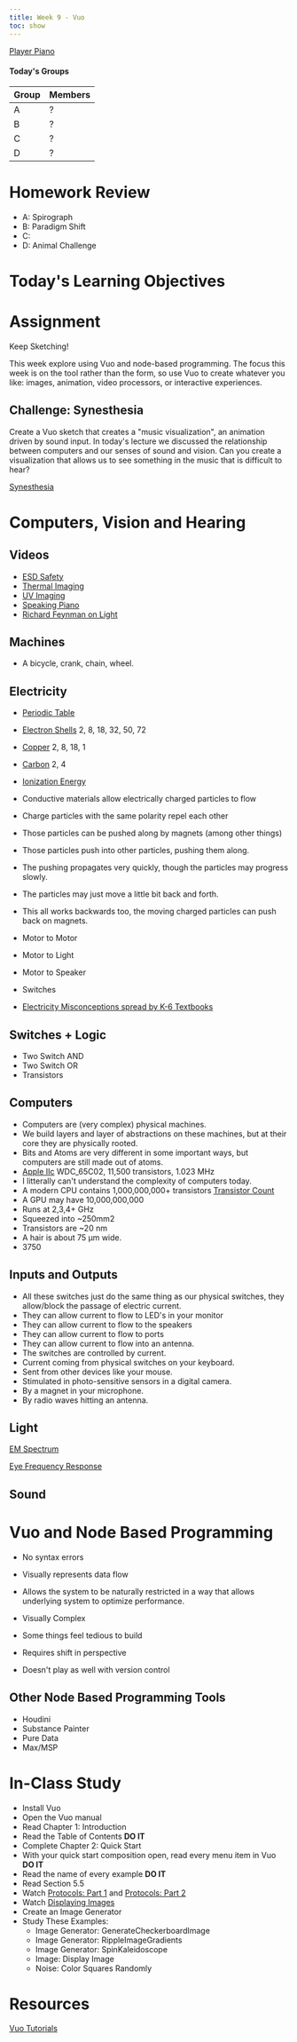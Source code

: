 ```yaml
---
title: Week 9 - Vuo
toc: show
---
```


[Player Piano](http://qiao.github.io/euphony/#15)


#### Today's Groups

Group 	| Members
---		| ---
A		| ?
B		| ?
C		| ?
D		| ?


# Homework Review
- A: Spirograph
- B: Paradigm Shift
- C:
- D: Animal Challenge

# Today's Learning Objectives


# Assignment

Keep Sketching!

This week explore using Vuo and node-based programming. The focus this week is on the tool rather than the form, so use Vuo to create whatever you like: images, animation, video processors, or interactive experiences.

## Challenge: Synesthesia
Create a Vuo sketch that creates a "music visualization", an animation driven by sound input. In today's lecture we discussed the relationship between computers and our senses of sound and vision. Can you create a visualization that allows us to see something in the music that is difficult to hear?

[Synesthesia](https://en.wikipedia.org/wiki/Synesthesia)


# Computers, Vision and Hearing


## Videos
- [ESD Safety](https://www.youtube.com/watch?v=RtlYi1yLTVQ)
- [Thermal Imaging](https://www.youtube.com/watch?v=1DiqL8iFD8g)
- [UV Imaging](https://www.youtube.com/watch?v=o9BqrSAHbTc)
- [Speaking Piano](https://www.youtube.com/watch?v=muCPjK4nGY4)
- [Richard Feynman on Light](https://www.youtube.com/watch?v=FjHJ7FmV0M4)


## Machines
- A bicycle, crank, chain, wheel.

## Electricity
- [Periodic Table](https://en.wikipedia.org/wiki/Periodic_table)
- [Electron Shells](https://en.wikipedia.org/wiki/Electron_shell) 2, 8, 18, 32, 50, 72
- [Copper](https://en.wikipedia.org/wiki/Copper) 2, 8, 18, 1
- [Carbon](https://en.wikipedia.org/wiki/Carbon) 2, 4
- [Ionization Energy](https://en.wikipedia.org/wiki/Ionization_energy)

- Conductive materials allow electrically charged particles to flow
- Charge particles with the same polarity repel each other
- Those particles can be pushed along by magnets (among other things)
- Those particles push into other particles, pushing them along.
- The pushing propagates very quickly, though the particles may progress slowly.
- The particles may just move a little bit back and forth.
- This all works backwards too, the moving charged particles can push back on magnets.

- Motor to Motor
- Motor to Light
- Motor to Speaker
- Switches

- [Electricity Misconceptions spread by K-6 Textbooks](http://amasci.com/miscon/elect.html)

## Switches + Logic

- Two Switch AND
- Two Switch OR
- Transistors


## Computers

- Computers are (very complex) physical machines.
- We build layers and layer of abstractions on these machines, but at their core they are physically rooted.
- Bits and Atoms are very different in some important ways, but computers are still made out of atoms.
- [Apple IIc](https://en.wikipedia.org/wiki/Apple_IIc) WDC_65C02, 11,500 transistors, 1.023 MHz
- I litterally can't understand the complexity of computers today.
- A modern CPU contains 1,000,000,000+ transistors [Transistor Count](https://en.wikipedia.org/wiki/Transistor_count)
- A GPU may have 10,000,000,000
- Runs at 2,3,4+ GHz
- Squeezed into ~250mm2
- Transistors are ~20 nm
- A hair is about 75 μm wide.
- 3750

## Inputs and Outputs
- All these switches just do the same thing as our physical switches, they allow/block the passage of electric current.
- They can allow current to flow to LED's in your monitor
- They can allow current to flow to the speakers
- They can allow current to flow to ports
- They can allow current to flow into an antenna.
- The switches are controlled by current.
- Current coming from physical switches on your keyboard.
- Sent from other devices like your mouse.
- Stimulated in photo-sensitive sensors in a digital camera.
- By a magnet in your microphone.
- By radio waves hitting an antenna.

## Light

[EM Spectrum](https://upload.wikimedia.org/wikipedia/commons/thumb/c/cf/EM_Spectrum_Properties_edit.svg/675px-EM_Spectrum_Properties_edit.svg.png)


[Eye Frequency Response](https://upload.wikimedia.org/wikipedia/commons/thumb/0/04/Cone-fundamentals-with-srgb-spectrum.svg/540px-Cone-fundamentals-with-srgb-spectrum.svg.png)

## Sound







# Vuo and Node Based Programming
- No syntax errors
- Visually represents data flow
- Allows the system to be naturally restricted in a way that allows underlying system to optimize performance.

- Visually Complex
- Some things feel tedious to build
- Requires shift in perspective
- Doesn't play as well with version control


## Other Node Based Programming Tools
- Houdini
- Substance Painter
- Pure Data
- Max/MSP


# In-Class Study
- Install Vuo
- Open the Vuo manual
- Read Chapter 1: Introduction
- Read the Table of Contents **DO IT**
- Complete Chapter 2: Quick Start
- With your quick start composition open, read every menu item in Vuo **DO IT**
- Read the name of every example **DO IT**
- Read Section 5.5
- Watch [Protocols: Part 1](https://vuo.org/node/748) and [Protocols: Part 2](https://vuo.org/node/837)
- Watch [Displaying Images](https://vuo.org/node/79)
- Create an Image Generator
- Study These Examples:
  - Image Generator: GenerateCheckerboardImage
  - Image Generator: RippleImageGradients
  - Image Generator: SpinKaleidoscope
  - Image: Display Image
  - Noise: Color Squares Randomly



# Resources
[Vuo Tutorials](https://vuo.org/tutorials)
